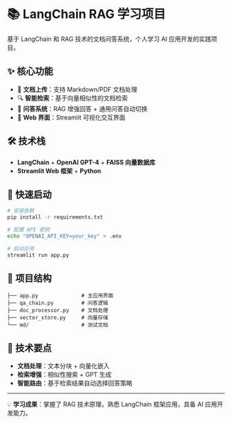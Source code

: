 # 📚 LangChain RAG 学习项目

基于 LangChain 和 RAG 技术的文档问答系统，个人学习 AI 应用开发的实践项目。

## ✨ 核心功能

- 📄 **文档上传**：支持 Markdown/PDF 文档处理
- 🔍 **智能检索**：基于向量相似性的文档检索
- 💬 **问答系统**：RAG 增强回答 + 通用问答自动切换
- 🎯 **Web 界面**：Streamlit 可视化交互界面

## 🛠️ 技术栈

- **LangChain** + **OpenAI GPT-4** + **FAISS 向量数据库**
- **Streamlit Web 框架** + **Python**

## 🚀 快速启动

```bash
# 安装依赖
pip install -r requirements.txt

# 配置 API 密钥
echo "OPENAI_API_KEY=your_key" > .env

# 启动应用
streamlit run app.py
```

## 📁 项目结构

```
├── app.py              # 主应用界面
├── qa_chain.py         # 问答逻辑
├── doc_processor.py    # 文档处理
├── vector_store.py     # 向量存储
└── md/                 # 测试文档
```

## 🎯 技术要点

- **文档处理**：文本分块 + 向量化嵌入
- **检索增强**：相似性搜索 + GPT 生成
- **智能路由**：基于检索结果自动选择回答策略

---

💡 **学习成果**：掌握了 RAG 技术原理，熟悉 LangChain 框架应用，具备 AI 应用开发能力。